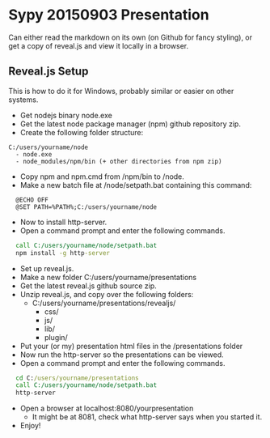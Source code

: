 # Sypy 20150903 Presentation

Can either read the markdown on its own (on Github for fancy styling), or get 
a copy of reveal.js and view it locally in a browser.

## Reveal.js Setup
This is how to do it for Windows, probably similar or easier on other systems.
- Get nodejs binary node.exe
- Get the latest node package manager (npm) github repository zip.
- Create the following folder structure:
```
C:/users/yourname/node
  - node.exe
  - node_modules/npm/bin (+ other directories from npm zip)
```
- Copy npm and npm.cmd from /npm/bin to /node.
- Make a new batch file at /node/setpath.bat containing this command:
```batch
  @ECHO OFF
  @SET PATH=%PATH%;C:/users/yourname/node
```
- Now to install http-server.
- Open a command prompt and enter the following commands.
```cmd
  call C:/users/yourname/node/setpath.bat
  npm install -g http-server
```
- Set up reveal.js.
- Make a new folder C:/users/yourname/presentations
- Get the latest reveal.js github source zip.
- Unzip reveal.js, and copy over the following folders:
  + C:/users/yourname/presentations/revealjs/
    - css/
    - js/
    - lib/
    - plugin/
- Put your (or my) presentation html files in the /presentations folder
- Now run the http-server so the presentations can be viewed.
- Open a command prompt and enter the following commands.
```cmd
  cd C:/users/yourname/presentations
  call C:/users/yourname/node/setpath.bat
  http-server
```
- Open a browser at localhost:8080/yourpresentation
  + It might be at 8081, check what http-server says when you started it.
- Enjoy!